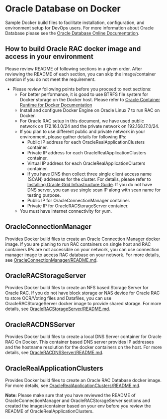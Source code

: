 # Oracle Database on Docker
Sample Docker build files to facilitate installation, configuration, and environment setup for DevOps users. For more information about Oracle Database please see the [Oracle Database Online Documentation](https://docs.oracle.com/en/database/oracle/oracle-database/index.html).

## How to build Oracle RAC docker image and access in your environment
Please review README of following sections in a given order. After reviewing the README of each section, you can skip the image/container creation if you do not meet the requirement.

* Please review following points before you proceed to next sections:
  * For better performance, it is good to use BTRFS file system for Docker storage on the Docker host. Please refer to [Oracle Container Runtime for Docker Documentation](https://docs.oracle.com/cd/E52668_01/E87205/html/index.html)
  * Install and configure Docker Engine on Oracle Linux 7 to run RAC on Docker.
  * For Oracle RAC setup in this document, we have used public network on 172.16.1.0/24 and the private network on 192.168.17.0/24.
  * If you plan to use different public and private network in your environment, please gather details for following IPs:
    * Public IP address for each OracleRealApplicationClusters container.
    * Private IP address for each OracleRealApplicationClusters container.
    * Virtual IP address for each OracleRealApplicationClusters container.
    * If you have DNS then collect three single client access name (SCAN) addresses for the cluster. For details, please refer to [Installing Oracle Grid Infrastructure Guide](https://docs.oracle.com/en/database/oracle/oracle-database/18/cwlin/index.html). If you do not have DNS server, you can use single scan IP along with scan name for testing purpose.
    * Public IP for OracleConnectionManager container.
    * Private IP for OracleRACStorageServer container.
   * You must have internet connectivity for yum.

## OracleConnectionManager
Provides Docker build files to create an Oracle Connection Manager docker image. If you are planing to run RAC containers on single host and RAC containers IPs are not accessible on your network, you can use connection manager image to access RAC database on your network. For more details, see [OracleConnectionManager/README.md](./OracleConnectionManager/README.md).

## OracleRACStorageServer
Provides Docker build files to create an NFS based Storage Server for Oracle RAC. If you do not have block storage or NAS device for Oracle RAC to store OCR/Voting files and Datafiles, you can use OracleRACStorageServer docker image to provide shared storage. For more details, see [OracleRACStorageServer/README.md](./OracleRACStorageServer/README.md).

## OracleRACDNSServer
Provides Docker build files to create a local DNS Server container for Oracle RAC On Docker. This container based DNS server provides IP addresses and the hostname resolution for the docker containers on the host. For more details, see [OracleRACDNSServer/README.md](./OracleDNSServer/README.md).

## OracleRealApplicationClusters
Provides Docker build files to create an Oracle RAC Database docker image. For more details, see [OracleRealApplicationClusters/README.md](./OracleRealApplicationClusters/README.md).

**Note:** Please make sure that you have reviewed the README of OracleConnectionManager and OracleRACStorageServer sections and created the images/container based on your env before you review the README of OracleRealApplicationClusters.
